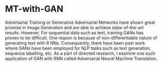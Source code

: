 # MT-with-GAN
Adversarial Training or Generative Adversarial Networks have shown great promise in Image Generation and are able to achieve state-of-the-art results. However, For sequential data such as text, training GANs has proven to be difficult. One reason is because of non-differentiable nature of generating text with R NNs. Consequently, there have been past work where GANs have been employed for NLP tasks such as text generation, sequence labelling, etc. As a part of directed research, I examine one such application of GAN with RNN called Adversarial Neural Machine Translation.
